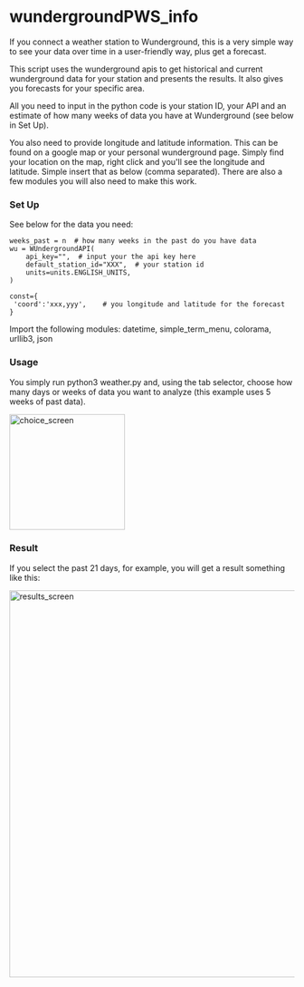 # wundergroundPWS_info

If you connect a weather station to Wunderground, this is a very simple way to see your data over time in a user-friendly way, plus get a forecast.

This script uses the wunderground apis to get historical and current wunderground data for your station and presents the results.  It also gives you forecasts for your specific area.

All you need to input in the python code is your station ID, your API and an estimate of how many weeks of data you have at Wunderground (see below in Set Up).

You also need to provide longitude and latitude information.  This can be found on a google map or your personal wunderground page.  Simply find your location on the map, right click and you'll see the longitude and latitude.  Simple insert that as below (comma separated). There are also a few modules you will also need to make this work.

### Set Up

See below for the data you need:

    weeks_past = n  # how many weeks in the past do you have data
    wu = WUndergroundAPI(
        api_key="",  # input your the api key here
        default_station_id="XXX",  # your station id
        units=units.ENGLISH_UNITS,
    )
	
	const={
	 'coord':'xxx,yyy',    # you longitude and latitude for the forecast
	}
	

Import the following modules: datetime, simple_term_menu, colorama, urllib3, json

### Usage

You simply run python3 weather.py and, using the tab selector, choose how many days or weeks of data you want to analyze (this example uses 5 weeks of past data). 

<img width="204" alt="choice_screen" src="https://user-images.githubusercontent.com/1487109/211220200-84bf69f5-339d-41f2-a5de-e79ca691b8fa.png">


### Result

If you select the past 21 days, for example, you will get a result something like this:

<img width="683" alt="results_screen" src="https://user-images.githubusercontent.com/1487109/211218144-5b61b728-6748-4e8f-9396-1f53fd3089ec.png">
